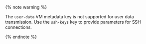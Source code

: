{% note warning %}

The `user-data` VM metadata key is not supported for user data transmission. Use the `ssh-keys` key to provide parameters for SSH connections.

{% endnote %}